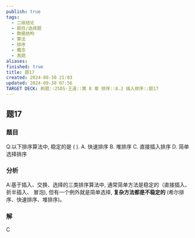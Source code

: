 ```yaml
---
publish: true
tags:
  - 二级结论
  - 题目/选择题
  - 数据结构
  - 算法
  - 排序
  - 概念
  - 真题
aliases: 
finished: true
title: 题17
created: 2024-08-30 21:03
updated: 2024-09-30 07:56
TARGET DECK: 刷题::25DS-王道::第 8 章 排序::8.2 插入排序::题17
---
```

## 题17
### 题目
Q:以下排序算法中, 稳定的是 ( ).
A. 快速排序 B. 堆排序 C. 直接插入排序 D. 简单选择排序
### 分析
A:基于插入、交换、选择的三类排序算法中, 通常简单方法是稳定的（直接插入、折半插入、 冒泡), 但有一个例外就是简单选择, **复杂方法都是不稳定的** (希尔排序、快速排序、堆排序)。
### 解
C
<!--ID: 1727859179349-->


